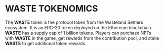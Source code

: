 # WASTE TOKENOMICS

The **WASTE** token is the protocol token from the Wasteland Settlers ecosystem. It is an ERC-20 token deployed on the Ethereum blockchain. **WASTE** has a supply cap of 1 billion tokens. Players can purchase NFTs with **WASTE** in the game, get rewards from the contribution pool, and stake **WASTE** to get additional token rewards.

